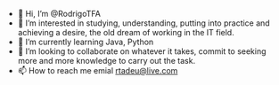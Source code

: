 - 👋 Hi, I’m @RodrigoTFA
- 👀 I’m interested in studying, understanding, putting into practice and achieving a desire, the old dream of working in the IT field.
- 🌱 I’m currently learning Java, Python  
- 💞️ I’m looking to collaborate on 
whatever it takes, commit to seeking more and more knowledge to carry out the task.
- 📫 How to reach me  emial rtadeu@live.com 

<!---
RodrigoTFA/RodrigoTFA is a ✨ special ✨ repository because its `README.md` (this file) appears on your GitHub profile.
You can click the Preview link to take a look at your changes.
--->
